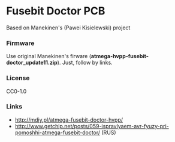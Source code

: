 Fusebit Doctor PCB
=========

Based on Manekinen's (Paweі Kisielewski) project

### Firmware

Use original Manekinen's firware (**atmega-hvpp-fusebit-doctor_update11.zip**).
Just, follow by links.

### License

CC0-1.0

### Links

- http://mdiy.pl/atmega-fusebit-doctor-hvpp/
- http://www.getchip.net/posts/059-ispravlyaem-avr-fyuzy-pri-pomoshhi-atmega-fusebit-doctor/ (RUS)
